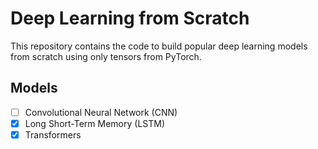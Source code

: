 # Deep Learning from Scratch

This repository contains the code to build popular deep learning models from scratch using only tensors from PyTorch.

## Models

- [ ] Convolutional Neural Network (CNN)
- [x] Long Short-Term Memory (LSTM)
- [x] Transformers
